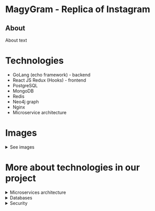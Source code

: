 
# MagyGram - Replica of Instagram

## About

About text

# Technologies

* GoLang (echo framework) - backend
* React JS Redux (Hooks) - frontend
* PostgreSQL
* MongoDB
* Redis
* Neo4j graph 
* Nginx
* Microservice architecture

# Images

<details>
  <summary>See images</summary>
  <img src="https://user-images.githubusercontent.com/57506510/126014841-e32ea4e0-af0b-4f01-9915-6f2f539ad58e.jpg" name="frontend">
  <img src="https://user-images.githubusercontent.com/57506510/126015095-d3221588-dbfa-4941-a0c7-731e2eb96519.jpg" name="image-name">
  <img src="https://user-images.githubusercontent.com/57506510/126014880-bdc1cf0f-c3b1-4107-b3a9-11009569f2d2.jpg" name="image-name">
  <img src="https://user-images.githubusercontent.com/57506510/126014957-a2775600-00c7-4426-bb78-528858b9ad90.jpg" name="image-name">
  <img src="https://user-images.githubusercontent.com/57506510/126014990-fb315a15-8da8-43ce-84a8-eec14d0921bc.jpg" name="image-name">
  <img src="https://user-images.githubusercontent.com/57506510/126015018-b6c0d931-26da-44d7-ba5a-8cedf9df6f17.jpg" name="image-name">
  <img src="https://user-images.githubusercontent.com/57506510/126015036-00024cb7-ec3f-43d0-a8ce-72af15fe43c8.jpg" name="image-name">
  <img src="https://user-images.githubusercontent.com/57506510/126015143-4b368d18-af12-48bf-8f3a-b39c17454145.jpg" name="image-name">
  <img src="https://user-images.githubusercontent.com/57506510/126015171-c0124a56-561b-4949-80b9-fadc7603fb3b.jpg" name="image-name">
  <img src="https://user-images.githubusercontent.com/57506510/126015202-d5d78b70-28de-4867-97d1-3f4eda186b93.jpg" name="image-name">
  <img src="https://user-images.githubusercontent.com/57506510/126015068-a9d706ff-a903-4fcc-bbff-0eeb3e0c7d4f.jpg" name="image-name">
</details>

# More about technologies in our project

<details>
  <summary>Microservices architecture</summary>
  Tekst
</details>

<details>
  <summary>Databases</summary>
  Tekst
</details>

<details>
  <summary>Security</summary>
  Tekst
</details>
